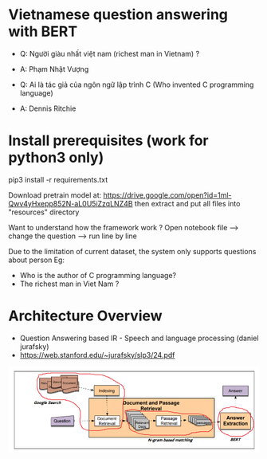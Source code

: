 # Vietnamese question answering with BERT

- Q: Người giàu nhất việt nam (richest man in Vietnam) ?
- A: Phạm Nhật Vượng

- Q: Ai là tác giả của ngôn ngữ lập trình C (Who invented C programming language)
- A: Dennis Ritchie

# Install prerequisites (work for python3 only)
pip3 install -r requirements.txt

Download pretrain model at: https://drive.google.com/open?id=1ml-Qwv4yHxepp852N-aL0U5iZzqLNZ4B
then extract and put all files into "resources" directory

Want to understand how the framework work ?
Open notebook file --> change the question --> run line by line

Due to the limitation of current dataset, the system only supports questions about person
Eg:
+ Who is the author of C programming language?
+ The richest man in Viet Nam ?


# Architecture Overview
 - Question Answering based IR - Speech and language processing (daniel jurafsky)
 - https://web.stanford.edu/~jurafsky/slp3/24.pdf
 
<img src="Framework.png">
